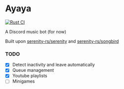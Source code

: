 # Ayaya

[![Rust CI](https://github.com/luqmanishere/ayaya-discord-bot/actions/workflows/checks.yaml/badge.svg)](https://github.com/luqmanishere/ayaya-discord-bot/actions/workflows/checks.yaml)

A Discord music bot (for now)

Built upon [serenity-rs/serenity](https://github.com/serenity-rs/serenity) and [serenity-rs/songbird](https://github.com/serenity-rs/songbird)

### TODO

- [x] Detect inactivity and leave automatically
- [x] Queue management
- [x] Youtube playlists
- [ ] Minigames
